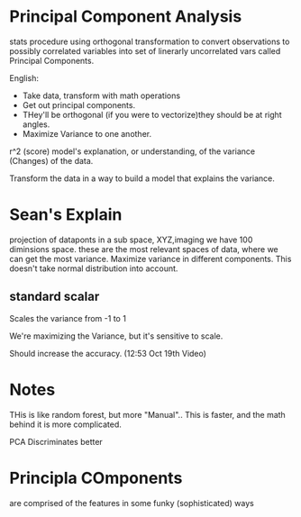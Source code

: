 # Principal Component Analysis
stats procedure using orthogonal transformation to convert observations to possibly correlated variables into set of linerarly uncorrelated vars called Principal Components.

English:
- Take data, transform with math operations
- Get out principal components.
- THey'll be orthogonal (if you were to vectorize)they should be at right angles.
- Maximize Variance to one another.


r^2  (score) model's explanation, or understanding, of the variance (Changes) of the data.

Transform the data in a way to build a model that explains the variance.

# Sean's Explain
projection of dataponts in a sub space, XYZ,imaging we have 100 diminsions space. these are the most relevant spaces of data, where we can get the most variance. Maximize variance in different components.  This doesn't take normal distribution into account.

## standard scalar 
Scales the variance from -1 to 1

We're maximizing the Variance, but it's sensitive to scale.

Should increase the accuracy. (12:53 Oct 19th Video)

# Notes
THis is like random forest, but more "Manual".. This is faster, and the math behind it is more complicated.

PCA Discriminates better


# Principla COmponents
are comprised of the features in some funky (sophisticated) ways


